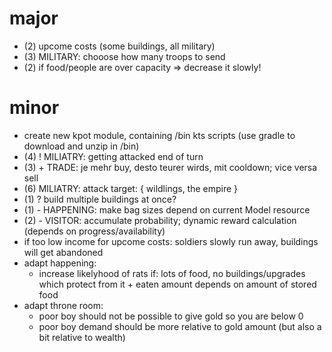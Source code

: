 
# major

* (2) upcome costs (some buildings, all military)
* (3) MILITARY: chooose how many troops to send
* (2) if food/people are over capacity => decrease it slowly!

# minor

* create new kpot module, containing /bin kts scripts (use gradle to download and unzip in /bin)
* (4) ! MILIATRY: getting attacked end of turn
* (3) + TRADE: je mehr buy, desto teurer wirds, mit cooldown; vice versa sell
* (6) MILIATRY: attack target: { wildlings, the empire }
* (1) ? build multiple buildings at once?
* (1) - HAPPENING: make bag sizes depend on current Model resource
* (2) - VISITOR: accumulate probability; dynamic reward calculation (depends on progress/availability)
* if too low income for upcome costs: soldiers slowly run away, buildings will get abandoned
* adapt happening:
    - increase likelyhood of rats if: lots of food, no buildings/upgrades which protect from it + eaten amount depends on amount of stored food
* adapt throne room:
    - poor boy should not be possible to give gold so you are below 0
    - poor boy demand should be more relative to gold amount (but also a bit relative to wealth)

